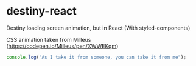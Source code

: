 # destiny-react

Destiny loading screen animation, but in React (With styled-components)

CSS animation taken from Milleus (https://codepen.io/Milleus/pen/XWWEKqm)

```javascript
console.log("As I take it from someone, you can take it from me");
```
